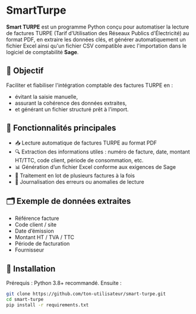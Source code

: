 # SmartTurpe

**Smart TURPE** est un programme Python conçu pour automatiser la lecture de factures TURPE (Tarif d’Utilisation des Réseaux Publics d'Électricité) au format PDF, en extraire les données clés, et générer automatiquement un fichier Excel ainsi qu'un fichier CSV compatible avec l'importation dans le logiciel de comptabilité **Sage**.

## 📌 Objectif

Faciliter et fiabiliser l'intégration comptable des factures TURPE en :
- évitant la saisie manuelle,
- assurant la cohérence des données extraites,
- et générant un fichier structuré prêt à l'import.

## 🔧 Fonctionnalités principales

- 📥 Lecture automatique de factures TURPE au format PDF
- 🔍 Extraction des informations utiles : numéro de facture, date, montant HT/TTC, code client, période de consommation, etc.
- 📊 Génération d’un fichier Excel conforme aux exigences de Sage
- 📁 Traitement en lot de plusieurs factures à la fois
- 🧾 Journalisation des erreurs ou anomalies de lecture

## 🗂️ Exemple de données extraites

- Référence facture
- Code client / site
- Date d’émission
- Montant HT / TVA / TTC
- Période de facturation
- Fournisseur

## 🚀 Installation

Prérequis : Python 3.8+ recommandé. Ensuite :

```bash
git clone https://github.com/ton-utilisateur/smart-turpe.git
cd smart-turpe
pip install -r requirements.txt
